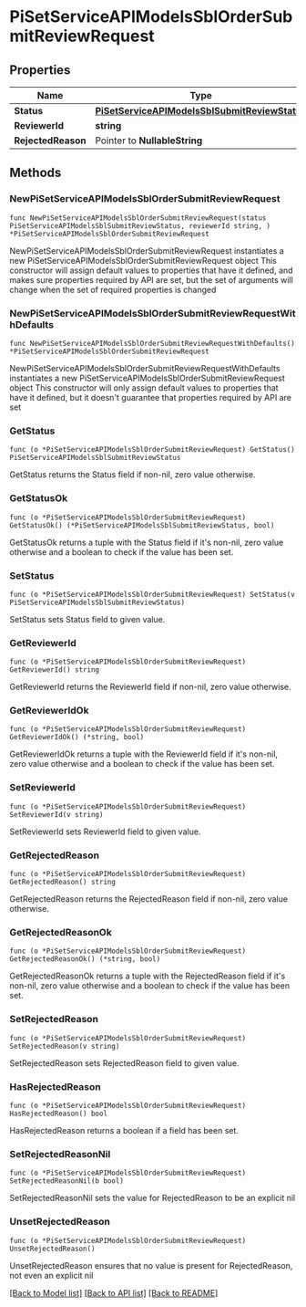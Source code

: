# PiSetServiceAPIModelsSblOrderSubmitReviewRequest

## Properties

Name | Type | Description | Notes
------------ | ------------- | ------------- | -------------
**Status** | [**PiSetServiceAPIModelsSblSubmitReviewStatus**](PiSetServiceAPIModelsSblSubmitReviewStatus.md) |  | 
**ReviewerId** | **string** |  | 
**RejectedReason** | Pointer to **NullableString** |  | [optional] 

## Methods

### NewPiSetServiceAPIModelsSblOrderSubmitReviewRequest

`func NewPiSetServiceAPIModelsSblOrderSubmitReviewRequest(status PiSetServiceAPIModelsSblSubmitReviewStatus, reviewerId string, ) *PiSetServiceAPIModelsSblOrderSubmitReviewRequest`

NewPiSetServiceAPIModelsSblOrderSubmitReviewRequest instantiates a new PiSetServiceAPIModelsSblOrderSubmitReviewRequest object
This constructor will assign default values to properties that have it defined,
and makes sure properties required by API are set, but the set of arguments
will change when the set of required properties is changed

### NewPiSetServiceAPIModelsSblOrderSubmitReviewRequestWithDefaults

`func NewPiSetServiceAPIModelsSblOrderSubmitReviewRequestWithDefaults() *PiSetServiceAPIModelsSblOrderSubmitReviewRequest`

NewPiSetServiceAPIModelsSblOrderSubmitReviewRequestWithDefaults instantiates a new PiSetServiceAPIModelsSblOrderSubmitReviewRequest object
This constructor will only assign default values to properties that have it defined,
but it doesn't guarantee that properties required by API are set

### GetStatus

`func (o *PiSetServiceAPIModelsSblOrderSubmitReviewRequest) GetStatus() PiSetServiceAPIModelsSblSubmitReviewStatus`

GetStatus returns the Status field if non-nil, zero value otherwise.

### GetStatusOk

`func (o *PiSetServiceAPIModelsSblOrderSubmitReviewRequest) GetStatusOk() (*PiSetServiceAPIModelsSblSubmitReviewStatus, bool)`

GetStatusOk returns a tuple with the Status field if it's non-nil, zero value otherwise
and a boolean to check if the value has been set.

### SetStatus

`func (o *PiSetServiceAPIModelsSblOrderSubmitReviewRequest) SetStatus(v PiSetServiceAPIModelsSblSubmitReviewStatus)`

SetStatus sets Status field to given value.


### GetReviewerId

`func (o *PiSetServiceAPIModelsSblOrderSubmitReviewRequest) GetReviewerId() string`

GetReviewerId returns the ReviewerId field if non-nil, zero value otherwise.

### GetReviewerIdOk

`func (o *PiSetServiceAPIModelsSblOrderSubmitReviewRequest) GetReviewerIdOk() (*string, bool)`

GetReviewerIdOk returns a tuple with the ReviewerId field if it's non-nil, zero value otherwise
and a boolean to check if the value has been set.

### SetReviewerId

`func (o *PiSetServiceAPIModelsSblOrderSubmitReviewRequest) SetReviewerId(v string)`

SetReviewerId sets ReviewerId field to given value.


### GetRejectedReason

`func (o *PiSetServiceAPIModelsSblOrderSubmitReviewRequest) GetRejectedReason() string`

GetRejectedReason returns the RejectedReason field if non-nil, zero value otherwise.

### GetRejectedReasonOk

`func (o *PiSetServiceAPIModelsSblOrderSubmitReviewRequest) GetRejectedReasonOk() (*string, bool)`

GetRejectedReasonOk returns a tuple with the RejectedReason field if it's non-nil, zero value otherwise
and a boolean to check if the value has been set.

### SetRejectedReason

`func (o *PiSetServiceAPIModelsSblOrderSubmitReviewRequest) SetRejectedReason(v string)`

SetRejectedReason sets RejectedReason field to given value.

### HasRejectedReason

`func (o *PiSetServiceAPIModelsSblOrderSubmitReviewRequest) HasRejectedReason() bool`

HasRejectedReason returns a boolean if a field has been set.

### SetRejectedReasonNil

`func (o *PiSetServiceAPIModelsSblOrderSubmitReviewRequest) SetRejectedReasonNil(b bool)`

 SetRejectedReasonNil sets the value for RejectedReason to be an explicit nil

### UnsetRejectedReason
`func (o *PiSetServiceAPIModelsSblOrderSubmitReviewRequest) UnsetRejectedReason()`

UnsetRejectedReason ensures that no value is present for RejectedReason, not even an explicit nil

[[Back to Model list]](../README.md#documentation-for-models) [[Back to API list]](../README.md#documentation-for-api-endpoints) [[Back to README]](../README.md)


